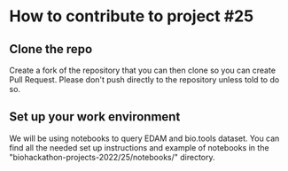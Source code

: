 # How to contribute to project #25

## Clone the repo
Create a fork of the repository that you can then clone so you can create Pull Request. Please don't push directly to the repository unless told to do so.

## Set up your work environment
We will be using notebooks to query EDAM and bio.tools dataset. You can find all the needed set up instructions and example of notebooks in the "biohackathon-projects-2022/25/notebooks/" directory. 